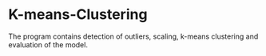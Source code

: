 # K-means-Clustering
The program contains detection of outliers, scaling, k-means clustering and evaluation of the model.

